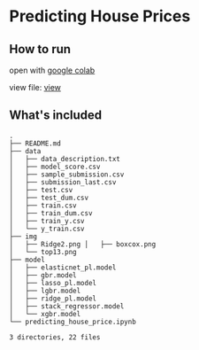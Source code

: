 # Predicting House Prices


 

## How to run
open with [google colab ](https://colab.research.google.com/notebooks/)

view file: [view](https://github.com/leanh153/Predicting-House-Price/blob/main/predicting_house_price.ipynb)


## What's included


```text
.
├── README.md
├── data
│   ├── data_description.txt
│   ├── model_score.csv
│   ├── sample_submission.csv
│   ├── submission_last.csv
│   ├── test.csv
│   ├── test_dum.csv
│   ├── train.csv
│   ├── train_dum.csv
│   ├── train_y.csv
│   └── y_train.csv
├── img
│   ├── Ridge2.png │   ├── boxcox.png
│   └── top13.png
├── model
│   ├── elasticnet_pl.model
│   ├── gbr.model
│   ├── lasso_pl.model
│   ├── lgbr.model
│   ├── ridge_pl.model
│   ├── stack_regressor.model
│   └── xgbr.model
└── predicting_house_price.ipynb

3 directories, 22 files
```
